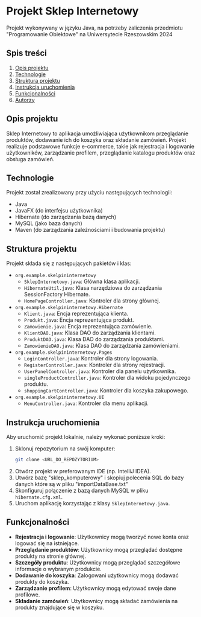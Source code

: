 # Projekt Sklep Internetowy

Projekt wykonywany w języku Java, na potrzeby zaliczenia przedmiotu "Programowanie Obiektowe" na Uniwersytecie Rzeszowskim 2024

## Spis treści

1. [Opis projektu](#opis-projektu)
2. [Technologie](#technologie)
3. [Struktura projektu](#struktura-projektu)
4. [Instrukcja uruchomienia](#instrukcja-uruchomienia)
5. [Funkcjonalności](#funkcjonalności)
6. [Autorzy](#autorzy)

## Opis projektu

Sklep Internetowy to aplikacja umożliwiająca użytkownikom przeglądanie produktów, dodawanie ich do koszyka oraz składanie zamówień. Projekt realizuje podstawowe funkcje e-commerce, takie jak rejestracja i logowanie użytkowników, zarządzanie profilem, przeglądanie katalogu produktów oraz obsługa zamówień.

## Technologie

Projekt został zrealizowany przy użyciu następujących technologii:

- Java
- JavaFX (do interfejsu użytkownika)
- Hibernate (do zarządzania bazą danych)
- MySQL (jako baza danych)
- Maven (do zarządzania zależnościami i budowania projektu)

## Struktura projektu

Projekt składa się z następujących pakietów i klas:

- `org.example.skelpininternetowy`
  - `SklepInternetowy.java`: Główna klasa aplikacji.
  - `HibernateUtil.java`: Klasa narzędziowa do zarządzania SessionFactory Hibernate.
  - `HomePageController.java`: Kontroler dla strony głównej.
- `org.example.skelpininternetowy.Hibernate`
  - `Klient.java`: Encja reprezentująca klienta.
  - `Produkt.java`: Encja reprezentująca produkt.
  - `Zamowienie.java`: Encja reprezentująca zamówienie.
  - `KlientDAO.java`: Klasa DAO do zarządzania klientami.
  - `ProduktDAO.java`: Klasa DAO do zarządzania produktami.
  - `ZamowienieDAO.java`: Klasa DAO do zarządzania zamówieniami.
- `org.example.skelpininternetowy.Pages`
  - `LoginController.java`: Kontroler dla strony logowania.
  - `RegisterController.java`: Kontroler dla strony rejestracji.
  - `UserPanelController.java`: Kontroler dla panelu użytkownika.
  - `singleProductController.java`: Kontroler dla widoku pojedynczego produktu.
  - `shoppingCartController.java`: Kontroler dla koszyka zakupowego.
- `org.example.skelpininternetowy.UI`
  - `MenuController.java`: Kontroler dla menu aplikacji.

## Instrukcja uruchomienia

Aby uruchomić projekt lokalnie, należy wykonać poniższe kroki:

1. Sklonuj repozytorium na swój komputer:
   ```bash
   git clone <URL_DO_REPOZYTORIUM>
2. Otwórz projekt w preferowanym IDE (np. IntelliJ IDEA).
3. Utwórz bazę "sklep_komputerowy" i skopiuj polecenia SQL do bazy danych które są w pliku "importDataBase.txt"
3. Skonfiguruj połączenie z bazą danych MySQL w pliku `hibernate.cfg.xml`.
4. Uruchom aplikację korzystając z klasy `SklepInternetowy.java`.

## Funkcjonalności

- **Rejestracja i logowanie**: Użytkownicy mogą tworzyć nowe konta oraz logować się na istniejące.
- **Przeglądanie produktów**: Użytkownicy mogą przeglądać dostępne produkty na stronie głównej.
- **Szczegóły produktu**: Użytkownicy mogą przeglądać szczegółowe informacje o wybranym produkcie.
- **Dodawanie do koszyka**: Zalogowani użytkownicy mogą dodawać produkty do koszyka.
- **Zarządzanie profilem**: Użytkownicy mogą edytować swoje dane profilowe.
- **Składanie zamówień**: Użytkownicy mogą składać zamówienia na produkty znajdujące się w koszyku.

<!-- ## Autorzy

Projekt został wykonany przez studentów Uniwersytetu Rzeszowskiego w ramach zajęć "Programowanie Obiektowe":

- Imię i nazwisko autora 1
- Imię i nazwisko autora 2
- Imię i nazwisko autora 3 -->
